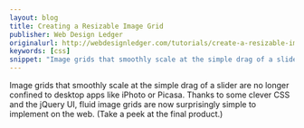 ```yaml
---
layout: blog
title: Creating a Resizable Image Grid
publisher: Web Design Ledger
originalurl: http://webdesignledger.com/tutorials/create-a-resizable-image-grid-with-jquery
keywords: [css]
snippet: "Image grids that smoothly scale at the simple drag of a slider are no longer confined to desktop apps like iPhoto or Picasa. Thanks to some clever CSS and the jQuery UI, fluid image grids are now surprisingly simple to implement on the web. (Take a peek at the final product.)"
---
```


Image grids that smoothly scale at the simple drag of a slider are no longer confined to desktop apps like iPhoto or Picasa. Thanks to some clever CSS and the jQuery UI, fluid image grids are now surprisingly simple to implement on the web. (Take a peek at the final product.)